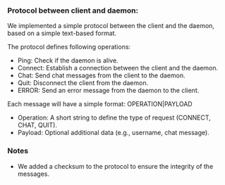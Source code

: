 ### Protocol between client and daemon:
We implemented a simple protocol between the client and the daemon, based on a simple text-based format.

The protocol defines following operations:

- Ping: Check if the daemon is alive. 
- Connect: Establish a connection between the client and the daemon. 
- Chat: Send chat messages from the client to the daemon. 
- Quit: Disconnect the client from the daemon. 
- ERROR: Send an error message from the daemon to the client.

Each message will have a simple format: OPERATION|PAYLOAD

- Operation: A short string to define the type of request (CONNECT, CHAT, QUIT).
- Payload: Optional additional data (e.g., username, chat message).

### Notes
- We added a checksum to the protocol to ensure the integrity of the messages.